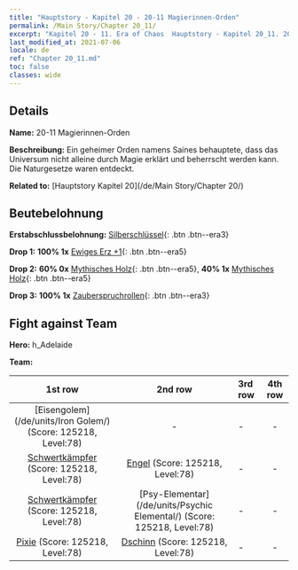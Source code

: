 ```yaml
---
title: "Hauptstory - Kapitel 20 - 20-11 Magierinnen-Orden"
permalink: /Main Story/Chapter 20_11/
excerpt: "Kapitel 20 - 11. Era of Chaos  Hauptstory - Kapitel 20_11. 20-11 Magierinnen-Orden"
last_modified_at: 2021-07-06
locale: de
ref: "Chapter 20_11.md"
toc: false
classes: wide
---
```


## Details

 **Name:** 20-11 Magierinnen-Orden

 **Beschreibung:** Ein geheimer Orden namens Saines behauptete, dass das Universum nicht alleine durch Magie erklärt und beherrscht werden kann. Die Naturgesetze waren entdeckt.

 **Related to:** [Hauptstory Kapitel 20](/de/Main Story/Chapter 20/)

## Beutebelohnung

 **Erstabschlussbelohnung:** [Silberschlüssel](/ItemsDE/con_693/){: .btn .btn--era3}

 **Drop 1:** **100% 1x** [Ewiges Erz +1](/ItemsDE/mat_68/){: .btn .btn--era5}

 **Drop 2:** **60% 0x** [Mythisches Holz](/ItemsDE/mat_62/){: .btn .btn--era5}, **40% 1x** [Mythisches Holz](/ItemsDE/mat_62/){: .btn .btn--era5}

 **Drop 3:** **100% 1x** [Zauberspruchrollen](/ItemsDE/con_694/){: .btn .btn--era3}


## Fight against Team
 **Hero:** h_Adelaide

 **Team:**


  | 1st row | 2nd row | 3rd row | 4th row |
  |:----:|:----:|:----|:----:|
  | [Eisengolem](/de/units/Iron Golem/) (Score: 125218, Level:78)  | - | - | - |
  | [Schwertkämpfer](/de/units/Swordsman/) (Score: 125218, Level:78)  | [Engel](/de/units/Angel/) (Score: 125218, Level:78)  | - | - |
  | [Schwertkämpfer](/de/units/Swordsman/) (Score: 125218, Level:78)  | [Psy-Elementar](/de/units/Psychic Elemental/) (Score: 125218, Level:78)  | - | - |
  | [Pixie](/de/units/Sprite/) (Score: 125218, Level:78)  | [Dschinn](/de/units/Genie/) (Score: 125218, Level:78)  | - | - |


